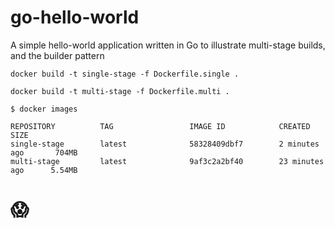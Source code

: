 # go-hello-world
A simple hello-world application written in Go to illustrate multi-stage builds, and the builder pattern

`docker build -t single-stage -f Dockerfile.single .`

`docker build -t multi-stage -f Dockerfile.multi .`

```
$ docker images

REPOSITORY          TAG                 IMAGE ID            CREATED             SIZE
single-stage        latest              58328409dbf7        2 minutes ago       704MB
multi-stage         latest              9af3c2a2bf40        23 minutes ago      5.54MB
```

# 😱
